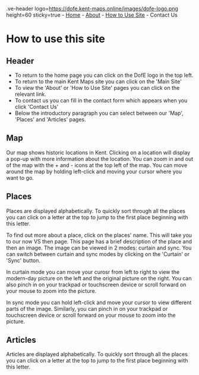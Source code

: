 .ve-header logo=https://dofe.kent-maps.online/images/dofe-logo.png height=60 sticky=true
	- [Home](/)
	- [About](/about)
	- [How to Use Site](/howto)
	- Contact Us

# How to use this site

## Header

- To return to the home page you can click on the DofE logo in the top left.
- To return to the main Kent Maps site you can click on the 'Main Site'
- To view the 'About' or 'How to Use Site' pages you can click on the relevant link.
- To contact us you can fill in the contact form which appears when you click 'Contact Us'
- Below the introductory paragraph you can select between our 'Map', 'Places' and 'Articles' pages.

## Map

Our map shows historic locations in Kent. Clicking on a location will display a pop-up with more information about the location. You can zoom in and out of the map with the + and - icons at the top left of the map. You can move around the map by holding left-click and moving your cursor where you want to go.

## Places

Places are displayed alphabetically. To quickly sort through all the places you can click on a letter at the top to jump to the first place beginning with this letter.

To find out more about a place, click on the places' name. This will  take you to our now VS then page. This page has a brief description of the place and then an image. The image can be viewed in 2 modes: curtain and sync. You can switch between curtain and sync modes by clicking on the 'Curtain' or 'Sync' button.

In curtain mode you can move your curosr from left to right to view the modern-day picture on the left and the original picture on the right. You can also pinch in on your trackpad or touchscreen device or scroll forward on your mouse to zoom into the picture.

In sync mode you can hold left-click and move your cursor to view different parts of the image. Similarly, you can pinch in on your trackpad or touchscreen device or scroll forward on your mouse to zoom into the picture.

## Articles

Articles are displayed alphabetically. To quickly sort through all the places you can click on a letter at the top to jump to the first place beginning with this letter.